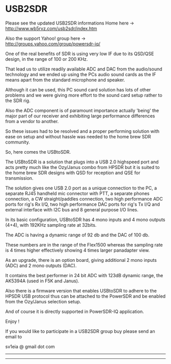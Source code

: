 # USB2SDR #

Please see the updated USB2SDR informations Home here
-> http://www.wb5rvz.com/usb2sdr/index.htm

Also the support Yahoo! group here
-> http://groups.yahoo.com/group/powersdr-iq/



One of the real benefits of SDR is using very low IF due to its QSD/QSE design, in the range of 100 or 200 KHz.

That lead us to utilize readily available ADC and DAC from the audio/sound technology and we ended up using the PCs audio sound cards as the IF means apart from the standard microphone and speaker.

Although it can be used, this PC sound card solution has lots of other problems and we were giving more effort to the sound card setup rather to the SDR rig.

Also the ADC component is of paramount importance actually 'being' the major part of our receiver and exhibiting large performance differences from a vendor to another.

So these issues had to be resolved and a proper performing solution with ease on setup and without hassle was needed to the home brew SDR community.

So, here comes the USBtoSDR.

The USBtoSDR is a solution that plugs into a USB 2.0 highspeed port and acts pretty much like the Ozy/Janus combo from HPSDR but it is suited to the home brew SDR designs with QSD for reception and QSE for transmission.

The solution gives one USB 2.0 port as a unique connection to the PC, a separate RJ45 handheld mic connector with PTT, a separate phones connection, a CW straight/paddles connection, two high performance ADC ports for rig's Rx I/Q, two high performance DAC ports for rig's Tx I/Q and external interface with I2C bus and 8 general purpose I/O lines.

In its basic configuration, USBtoSDR has 4 mono inputs and 4 mono outputs (4+4), with 192KHz sampling rate at 32bits.

The ADC is having a dynamic range of 92 db and the DAC of 100 db.

These numbers are in the range of the Flex1500 whereas the sampling rate is 4 times higher effectively showing 4 times larger panadapter view.

As an upgrade, there is an option board, giving additional 2 mono inputs (ADC) and 2 mono outputs (DAC).

It contains the best performer in 24 bit ADC with 123dB dynamic range, the AK5394A (used in F5K and Janus).

Also there is a firmware version that enables USBtoSDR to adhere to the HPSDR USB protocol thus can be attached to the PowerSDR and be enabled from the Ozy/Janus selection setup.

And of course it is directly supported in PowerSDR-IQ application.

Enjoy !



If you would like to participate in a USB2SDR group buy please
send an email to

sv1eia @ gmail dot com


---





---
